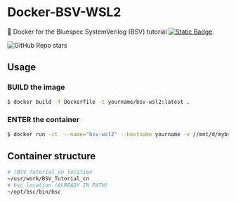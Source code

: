 # Docker-BSV-WSL2
:whale: Docker for the Bluespec SystemVerilog (BSV) tutorial [![Static Badge](https://img.shields.io/badge/WangXuan95-BSV__Tutorial__cn-blue?style=flat-square&logo=github&cacheSeconds=3600)](https://github.com/WangXuan95/BSV_Tutorial_cn).

![GitHub Repo stars](https://img.shields.io/github/stars/HYwooo/Docker-BSV-WSL2?style=flat-square&logo=github)

## Usage
### BUILD the image
```bash
$ docker build -f Dockerfile -t yourname/bsv-wsl2:latest .
```
### ENTER the container
```bash
$ docker run -it  --name="bsv-wsl2" --hostname yourname -v //mnt/d/mybsvfile:/mnt/mybsvfile yourname/bsv-wsl2:latest
```
## Container structure
```bash
# /BSV_Tutorial_cn location
~/usr/work/BSV_Tutorial_cn
# bsc location (ALREADY IN PATH)
~/opt/bsc/bin/bsc 
```
